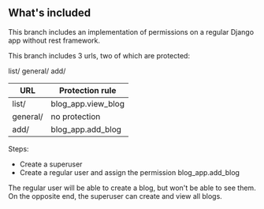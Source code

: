 ## What's included


This branch includes an implementation of permissions on a regular Django app without rest framework.

This branch includes 3 urls, two of which are protected:

list/
general/
add/  

| URL         |  Protection rule |
| ----------- | ----------- |
| list/       | blog_app.view_blog   |
| general/    | no protection        |
| add/        | blog_app.add_blog    |

Steps:

- Create a superuser
- Create a regular user and assign the permission blog_app.add_blog

The regular user will be able to create a blog, but won't be able to see them. On the opposite end, the superuser can create and view all blogs.